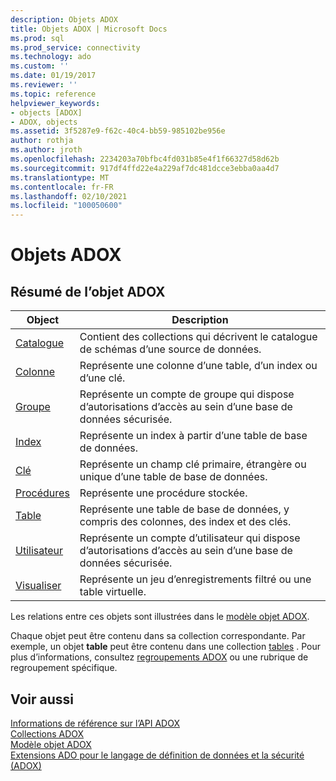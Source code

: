 ```yaml
---
description: Objets ADOX
title: Objets ADOX | Microsoft Docs
ms.prod: sql
ms.prod_service: connectivity
ms.technology: ado
ms.custom: ''
ms.date: 01/19/2017
ms.reviewer: ''
ms.topic: reference
helpviewer_keywords:
- objects [ADOX]
- ADOX, objects
ms.assetid: 3f5287e9-f62c-40c4-bb59-985102be956e
author: rothja
ms.author: jroth
ms.openlocfilehash: 2234203a70bfbc4fd031b85e4f1f66327d58d62b
ms.sourcegitcommit: 917df4ffd22e4a229af7dc481dcce3ebba0aa4d7
ms.translationtype: MT
ms.contentlocale: fr-FR
ms.lasthandoff: 02/10/2021
ms.locfileid: "100050600"
---
```

# <a name="adox-objects"></a>Objets ADOX
## <a name="adox-object-summary"></a>Résumé de l’objet ADOX  
  
|Object|Description|  
|------------|-----------------|  
|[Catalogue](./catalog-object-adox.md)|Contient des collections qui décrivent le catalogue de schémas d’une source de données.|  
|[Colonne](./column-object-adox.md)|Représente une colonne d’une table, d’un index ou d’une clé.|  
|[Groupe](./group-object-adox.md)|Représente un compte de groupe qui dispose d’autorisations d’accès au sein d’une base de données sécurisée.|  
|[Index](./index-object-adox.md)|Représente un index à partir d’une table de base de données.|  
|[Clé](./key-object-adox.md)|Représente un champ clé primaire, étrangère ou unique d’une table de base de données.|  
|[Procédures](./procedure-object-adox.md)|Représente une procédure stockée.|  
|[Table](./table-object-adox.md)|Représente une table de base de données, y compris des colonnes, des index et des clés.|  
|[Utilisateur](./user-object-adox.md)|Représente un compte d’utilisateur qui dispose d’autorisations d’accès au sein d’une base de données sécurisée.|  
|[Visualiser](./view-object-adox.md)|Représente un jeu d’enregistrements filtré ou une table virtuelle.|  
  
 Les relations entre ces objets sont illustrées dans le [modèle objet ADOX](./adox-object-model.md).  
  
 Chaque objet peut être contenu dans sa collection correspondante. Par exemple, un objet **table** peut être contenu dans une collection [tables](./tables-collection-adox.md) . Pour plus d’informations, consultez [regroupements ADOX](./adox-collections.md) ou une rubrique de regroupement spécifique.  
  
## <a name="see-also"></a>Voir aussi  
 [Informations de référence sur l’API ADOX](./adox-object-model.md)   
 [Collections ADOX](./adox-collections.md)   
 [Modèle objet ADOX](./adox-object-model.md)   
 [Extensions ADO pour le langage de définition de données et la sécurité (ADOX)](../../guide/extensions/ado-extensions-for-data-definition-language-and-security-adox.md)